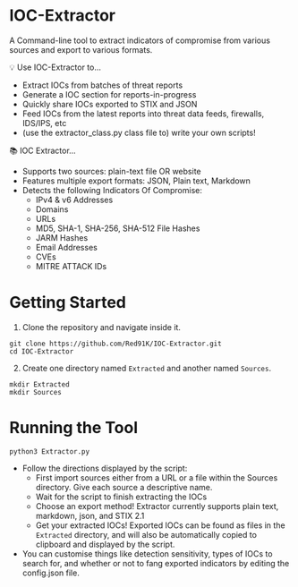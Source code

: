 # IOC-Extractor
A Command-line tool to extract indicators of compromise from various sources and export to various formats.

💡 Use IOC-Extractor to...
- Extract IOCs from batches of threat reports
- Generate a IOC section for reports-in-progress
- Quickly share IOCs exported to STIX and JSON
- Feed IOCs from the latest reports into threat data feeds, firewalls, IDS/IPS, etc
- (use the extractor_class.py class file to) write your own scripts!

📚 IOC Extractor...
- Supports two sources: plain-text file OR website
- Features multiple export formats: JSON, Plain text, Markdown
- Detects the following Indicators Of Compromise:
  - IPv4 & v6 Addresses
  - Domains
  - URLs
  - MD5, SHA-1, SHA-256, SHA-512 File Hashes
  - JARM Hashes
  - Email Addresses
  - CVEs
  - MITRE ATTACK IDs

# Getting Started
1. Clone the repository and navigate inside it.
```
git clone https://github.com/Red91K/IOC-Extractor.git
cd IOC-Extractor
```
2. Create one directory named `Extracted` and another named `Sources`.
```
mkdir Extracted
mkdir Sources
```


# Running the Tool
```
python3 Extractor.py  
```
- Follow the directions displayed by the script:
  - First import sources either from a URL or a file within the Sources directory. Give each source a descriptive name.
  - Wait for the script to finish extracting the IOCs
  - Choose an export method! Extractor currently supports plain text, markdown, json, and STIX 2.1
  - Get your extracted IOCs! Exported IOCs can be found as files in the `Extracted` directory, and will also be automatically copied to clipboard and displayed by the script. 
- You can customise things like detection sensitivity, types of IOCs to search for, and whether or not to fang exported indicators by editing the config.json file.
